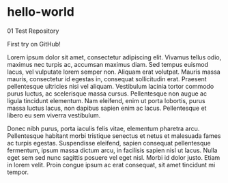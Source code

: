 # hello-world

01 Test Repository

First try on GitHub!

Lorem ipsum dolor sit amet, consectetur adipiscing elit. Vivamus tellus odio, maximus nec turpis ac, accumsan maximus diam. Sed tempus euismod lacus, vel vulputate lorem semper non. Aliquam erat volutpat. Mauris massa mauris, consectetur id egestas in, consequat sollicitudin erat. Praesent pellentesque ultricies nisi vel aliquam. Vestibulum lacinia tortor commodo purus luctus, ac scelerisque massa cursus. Pellentesque non augue ac ligula tincidunt elementum. Nam eleifend, enim ut porta lobortis, purus massa luctus lacus, non dapibus sapien enim ac lacus. Pellentesque et libero eu sem viverra vestibulum.

Donec nibh purus, porta iaculis felis vitae, elementum pharetra arcu. Pellentesque habitant morbi tristique senectus et netus et malesuada fames ac turpis egestas. Suspendisse eleifend, sapien consequat pellentesque fermentum, ipsum massa dictum arcu, in facilisis sapien nisl ut lacus. Nulla eget sem sed nunc sagittis posuere vel eget nisl. Morbi id dolor justo. Etiam in lorem velit. Proin congue ipsum ac erat consequat, sit amet tincidunt mi tempor.
